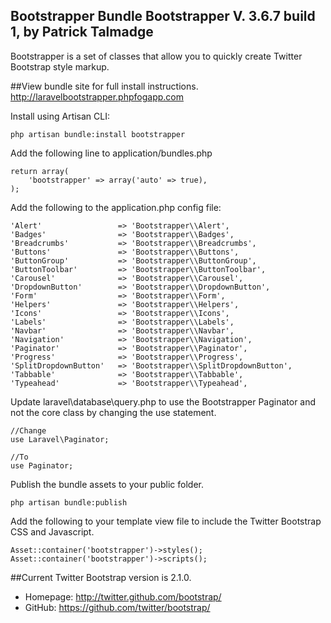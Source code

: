 ## Bootstrapper Bundle Bootstrapper V. 3.6.7 build 1, by Patrick Talmadge

Bootstrapper is a set of classes that allow you to quickly create Twitter Bootstrap style markup.

##View bundle site for full install instructions.
http://laravelbootstrapper.phpfogapp.com


Install using Artisan CLI:

	php artisan bundle:install bootstrapper

Add the following line to application/bundles.php

	return array(
		'bootstrapper' => array('auto' => true),
	);

Add the following to the application.php config file:

	'Alert'                 => 'Bootstrapper\\Alert',
	'Badges'                => 'Bootstrapper\\Badges',
	'Breadcrumbs'           => 'Bootstrapper\\Breadcrumbs',
	'Buttons'               => 'Bootstrapper\\Buttons',
	'ButtonGroup'           => 'Bootstrapper\\ButtonGroup',
	'ButtonToolbar'         => 'Bootstrapper\\ButtonToolbar',
	'Carousel'              => 'Bootstrapper\\Carousel',
	'DropdownButton'        => 'Bootstrapper\\DropdownButton',
	'Form'                  => 'Bootstrapper\\Form',
	'Helpers'               => 'Bootstrapper\\Helpers',
	'Icons'                 => 'Bootstrapper\\Icons',
	'Labels'                => 'Bootstrapper\\Labels',
	'Navbar'                => 'Bootstrapper\\Navbar',
	'Navigation'            => 'Bootstrapper\\Navigation',
	'Paginator'             => 'Bootstrapper\\Paginator',
	'Progress'              => 'Bootstrapper\\Progress',
	'SplitDropdownButton'   => 'Bootstrapper\\SplitDropdownButton',
	'Tabbable'              => 'Bootstrapper\\Tabbable',
	'Typeahead'             => 'Bootstrapper\\Typeahead', 


Update laravel\database\query.php to use the Bootstrapper Paginator and not the core class by changing the use statement.

	//Change 
	use Laravel\Paginator; 

	//To
	use Paginator;


Publish the bundle assets to your public folder.

	php artisan bundle:publish


Add the following to your template view file to include the Twitter Bootstrap CSS and Javascript.

	Asset::container('bootstrapper')->styles();
	Asset::container('bootstrapper')->scripts();



##Current Twitter Bootstrap version is 2.1.0.

- Homepage:		http://twitter.github.com/bootstrap/
- GitHub:   	https://github.com/twitter/bootstrap/